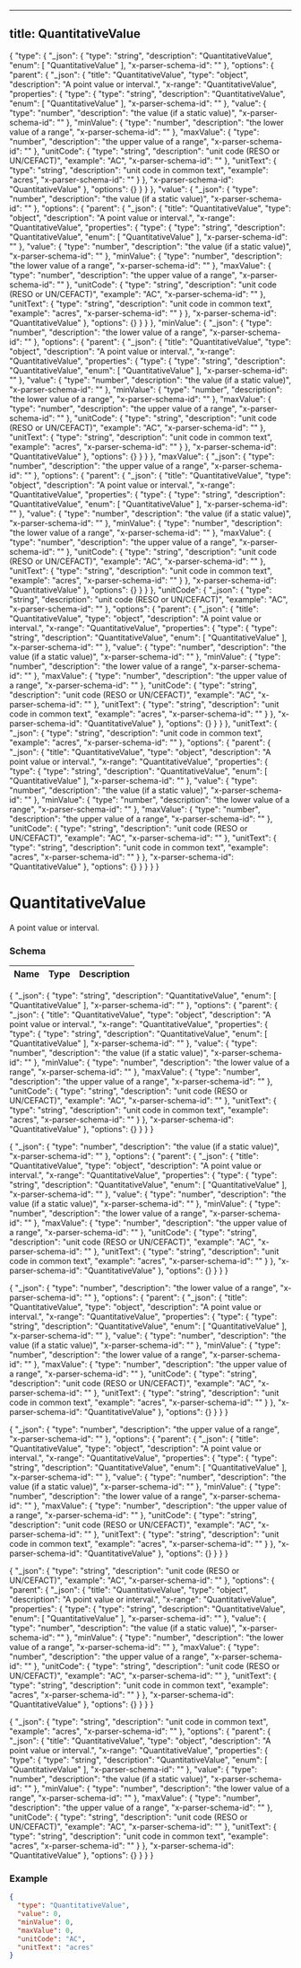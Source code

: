 

---
title: QuantitativeValue
---

{
  "type": {
    "_json": {
      "type": "string",
      "description": "QuantitativeValue",
      "enum": [
        "QuantitativeValue"
      ],
      "x-parser-schema-id": "<anonymous-schema-488>"
    },
    "options": {
      "parent": {
        "_json": {
          "title": "QuantitativeValue",
          "type": "object",
          "description": "A point value or interval.",
          "x-range": "QuantitativeValue",
          "properties": {
            "type": {
              "type": "string",
              "description": "QuantitativeValue",
              "enum": [
                "QuantitativeValue"
              ],
              "x-parser-schema-id": "<anonymous-schema-488>"
            },
            "value": {
              "type": "number",
              "description": "the value (if a static value)",
              "x-parser-schema-id": "<anonymous-schema-489>"
            },
            "minValue": {
              "type": "number",
              "description": "the lower value of a range",
              "x-parser-schema-id": "<anonymous-schema-490>"
            },
            "maxValue": {
              "type": "number",
              "description": "the upper value of a range",
              "x-parser-schema-id": "<anonymous-schema-491>"
            },
            "unitCode": {
              "type": "string",
              "description": "unit code (RESO or UN/CEFACT)",
              "example": "AC",
              "x-parser-schema-id": "<anonymous-schema-492>"
            },
            "unitText": {
              "type": "string",
              "description": "unit code in common text",
              "example": "acres",
              "x-parser-schema-id": "<anonymous-schema-493>"
            }
          },
          "x-parser-schema-id": "QuantitativeValue"
        },
        "options": {}
      }
    }
  },
  "value": {
    "_json": {
      "type": "number",
      "description": "the value (if a static value)",
      "x-parser-schema-id": "<anonymous-schema-489>"
    },
    "options": {
      "parent": {
        "_json": {
          "title": "QuantitativeValue",
          "type": "object",
          "description": "A point value or interval.",
          "x-range": "QuantitativeValue",
          "properties": {
            "type": {
              "type": "string",
              "description": "QuantitativeValue",
              "enum": [
                "QuantitativeValue"
              ],
              "x-parser-schema-id": "<anonymous-schema-488>"
            },
            "value": {
              "type": "number",
              "description": "the value (if a static value)",
              "x-parser-schema-id": "<anonymous-schema-489>"
            },
            "minValue": {
              "type": "number",
              "description": "the lower value of a range",
              "x-parser-schema-id": "<anonymous-schema-490>"
            },
            "maxValue": {
              "type": "number",
              "description": "the upper value of a range",
              "x-parser-schema-id": "<anonymous-schema-491>"
            },
            "unitCode": {
              "type": "string",
              "description": "unit code (RESO or UN/CEFACT)",
              "example": "AC",
              "x-parser-schema-id": "<anonymous-schema-492>"
            },
            "unitText": {
              "type": "string",
              "description": "unit code in common text",
              "example": "acres",
              "x-parser-schema-id": "<anonymous-schema-493>"
            }
          },
          "x-parser-schema-id": "QuantitativeValue"
        },
        "options": {}
      }
    }
  },
  "minValue": {
    "_json": {
      "type": "number",
      "description": "the lower value of a range",
      "x-parser-schema-id": "<anonymous-schema-490>"
    },
    "options": {
      "parent": {
        "_json": {
          "title": "QuantitativeValue",
          "type": "object",
          "description": "A point value or interval.",
          "x-range": "QuantitativeValue",
          "properties": {
            "type": {
              "type": "string",
              "description": "QuantitativeValue",
              "enum": [
                "QuantitativeValue"
              ],
              "x-parser-schema-id": "<anonymous-schema-488>"
            },
            "value": {
              "type": "number",
              "description": "the value (if a static value)",
              "x-parser-schema-id": "<anonymous-schema-489>"
            },
            "minValue": {
              "type": "number",
              "description": "the lower value of a range",
              "x-parser-schema-id": "<anonymous-schema-490>"
            },
            "maxValue": {
              "type": "number",
              "description": "the upper value of a range",
              "x-parser-schema-id": "<anonymous-schema-491>"
            },
            "unitCode": {
              "type": "string",
              "description": "unit code (RESO or UN/CEFACT)",
              "example": "AC",
              "x-parser-schema-id": "<anonymous-schema-492>"
            },
            "unitText": {
              "type": "string",
              "description": "unit code in common text",
              "example": "acres",
              "x-parser-schema-id": "<anonymous-schema-493>"
            }
          },
          "x-parser-schema-id": "QuantitativeValue"
        },
        "options": {}
      }
    }
  },
  "maxValue": {
    "_json": {
      "type": "number",
      "description": "the upper value of a range",
      "x-parser-schema-id": "<anonymous-schema-491>"
    },
    "options": {
      "parent": {
        "_json": {
          "title": "QuantitativeValue",
          "type": "object",
          "description": "A point value or interval.",
          "x-range": "QuantitativeValue",
          "properties": {
            "type": {
              "type": "string",
              "description": "QuantitativeValue",
              "enum": [
                "QuantitativeValue"
              ],
              "x-parser-schema-id": "<anonymous-schema-488>"
            },
            "value": {
              "type": "number",
              "description": "the value (if a static value)",
              "x-parser-schema-id": "<anonymous-schema-489>"
            },
            "minValue": {
              "type": "number",
              "description": "the lower value of a range",
              "x-parser-schema-id": "<anonymous-schema-490>"
            },
            "maxValue": {
              "type": "number",
              "description": "the upper value of a range",
              "x-parser-schema-id": "<anonymous-schema-491>"
            },
            "unitCode": {
              "type": "string",
              "description": "unit code (RESO or UN/CEFACT)",
              "example": "AC",
              "x-parser-schema-id": "<anonymous-schema-492>"
            },
            "unitText": {
              "type": "string",
              "description": "unit code in common text",
              "example": "acres",
              "x-parser-schema-id": "<anonymous-schema-493>"
            }
          },
          "x-parser-schema-id": "QuantitativeValue"
        },
        "options": {}
      }
    }
  },
  "unitCode": {
    "_json": {
      "type": "string",
      "description": "unit code (RESO or UN/CEFACT)",
      "example": "AC",
      "x-parser-schema-id": "<anonymous-schema-492>"
    },
    "options": {
      "parent": {
        "_json": {
          "title": "QuantitativeValue",
          "type": "object",
          "description": "A point value or interval.",
          "x-range": "QuantitativeValue",
          "properties": {
            "type": {
              "type": "string",
              "description": "QuantitativeValue",
              "enum": [
                "QuantitativeValue"
              ],
              "x-parser-schema-id": "<anonymous-schema-488>"
            },
            "value": {
              "type": "number",
              "description": "the value (if a static value)",
              "x-parser-schema-id": "<anonymous-schema-489>"
            },
            "minValue": {
              "type": "number",
              "description": "the lower value of a range",
              "x-parser-schema-id": "<anonymous-schema-490>"
            },
            "maxValue": {
              "type": "number",
              "description": "the upper value of a range",
              "x-parser-schema-id": "<anonymous-schema-491>"
            },
            "unitCode": {
              "type": "string",
              "description": "unit code (RESO or UN/CEFACT)",
              "example": "AC",
              "x-parser-schema-id": "<anonymous-schema-492>"
            },
            "unitText": {
              "type": "string",
              "description": "unit code in common text",
              "example": "acres",
              "x-parser-schema-id": "<anonymous-schema-493>"
            }
          },
          "x-parser-schema-id": "QuantitativeValue"
        },
        "options": {}
      }
    }
  },
  "unitText": {
    "_json": {
      "type": "string",
      "description": "unit code in common text",
      "example": "acres",
      "x-parser-schema-id": "<anonymous-schema-493>"
    },
    "options": {
      "parent": {
        "_json": {
          "title": "QuantitativeValue",
          "type": "object",
          "description": "A point value or interval.",
          "x-range": "QuantitativeValue",
          "properties": {
            "type": {
              "type": "string",
              "description": "QuantitativeValue",
              "enum": [
                "QuantitativeValue"
              ],
              "x-parser-schema-id": "<anonymous-schema-488>"
            },
            "value": {
              "type": "number",
              "description": "the value (if a static value)",
              "x-parser-schema-id": "<anonymous-schema-489>"
            },
            "minValue": {
              "type": "number",
              "description": "the lower value of a range",
              "x-parser-schema-id": "<anonymous-schema-490>"
            },
            "maxValue": {
              "type": "number",
              "description": "the upper value of a range",
              "x-parser-schema-id": "<anonymous-schema-491>"
            },
            "unitCode": {
              "type": "string",
              "description": "unit code (RESO or UN/CEFACT)",
              "example": "AC",
              "x-parser-schema-id": "<anonymous-schema-492>"
            },
            "unitText": {
              "type": "string",
              "description": "unit code in common text",
              "example": "acres",
              "x-parser-schema-id": "<anonymous-schema-493>"
            }
          },
          "x-parser-schema-id": "QuantitativeValue"
        },
        "options": {}
      }
    }
  }
}


# QuantitativeValue

A point value or interval.



### Schema

| Name | Type | Description |
|:-----| :--- | :---------- |

{
  "_json": {
    "type": "string",
    "description": "QuantitativeValue",
    "enum": [
      "QuantitativeValue"
    ],
    "x-parser-schema-id": "<anonymous-schema-488>"
  },
  "options": {
    "parent": {
      "_json": {
        "title": "QuantitativeValue",
        "type": "object",
        "description": "A point value or interval.",
        "x-range": "QuantitativeValue",
        "properties": {
          "type": {
            "type": "string",
            "description": "QuantitativeValue",
            "enum": [
              "QuantitativeValue"
            ],
            "x-parser-schema-id": "<anonymous-schema-488>"
          },
          "value": {
            "type": "number",
            "description": "the value (if a static value)",
            "x-parser-schema-id": "<anonymous-schema-489>"
          },
          "minValue": {
            "type": "number",
            "description": "the lower value of a range",
            "x-parser-schema-id": "<anonymous-schema-490>"
          },
          "maxValue": {
            "type": "number",
            "description": "the upper value of a range",
            "x-parser-schema-id": "<anonymous-schema-491>"
          },
          "unitCode": {
            "type": "string",
            "description": "unit code (RESO or UN/CEFACT)",
            "example": "AC",
            "x-parser-schema-id": "<anonymous-schema-492>"
          },
          "unitText": {
            "type": "string",
            "description": "unit code in common text",
            "example": "acres",
            "x-parser-schema-id": "<anonymous-schema-493>"
          }
        },
        "x-parser-schema-id": "QuantitativeValue"
      },
      "options": {}
    }
  }
}






{
  "_json": {
    "type": "number",
    "description": "the value (if a static value)",
    "x-parser-schema-id": "<anonymous-schema-489>"
  },
  "options": {
    "parent": {
      "_json": {
        "title": "QuantitativeValue",
        "type": "object",
        "description": "A point value or interval.",
        "x-range": "QuantitativeValue",
        "properties": {
          "type": {
            "type": "string",
            "description": "QuantitativeValue",
            "enum": [
              "QuantitativeValue"
            ],
            "x-parser-schema-id": "<anonymous-schema-488>"
          },
          "value": {
            "type": "number",
            "description": "the value (if a static value)",
            "x-parser-schema-id": "<anonymous-schema-489>"
          },
          "minValue": {
            "type": "number",
            "description": "the lower value of a range",
            "x-parser-schema-id": "<anonymous-schema-490>"
          },
          "maxValue": {
            "type": "number",
            "description": "the upper value of a range",
            "x-parser-schema-id": "<anonymous-schema-491>"
          },
          "unitCode": {
            "type": "string",
            "description": "unit code (RESO or UN/CEFACT)",
            "example": "AC",
            "x-parser-schema-id": "<anonymous-schema-492>"
          },
          "unitText": {
            "type": "string",
            "description": "unit code in common text",
            "example": "acres",
            "x-parser-schema-id": "<anonymous-schema-493>"
          }
        },
        "x-parser-schema-id": "QuantitativeValue"
      },
      "options": {}
    }
  }
}






{
  "_json": {
    "type": "number",
    "description": "the lower value of a range",
    "x-parser-schema-id": "<anonymous-schema-490>"
  },
  "options": {
    "parent": {
      "_json": {
        "title": "QuantitativeValue",
        "type": "object",
        "description": "A point value or interval.",
        "x-range": "QuantitativeValue",
        "properties": {
          "type": {
            "type": "string",
            "description": "QuantitativeValue",
            "enum": [
              "QuantitativeValue"
            ],
            "x-parser-schema-id": "<anonymous-schema-488>"
          },
          "value": {
            "type": "number",
            "description": "the value (if a static value)",
            "x-parser-schema-id": "<anonymous-schema-489>"
          },
          "minValue": {
            "type": "number",
            "description": "the lower value of a range",
            "x-parser-schema-id": "<anonymous-schema-490>"
          },
          "maxValue": {
            "type": "number",
            "description": "the upper value of a range",
            "x-parser-schema-id": "<anonymous-schema-491>"
          },
          "unitCode": {
            "type": "string",
            "description": "unit code (RESO or UN/CEFACT)",
            "example": "AC",
            "x-parser-schema-id": "<anonymous-schema-492>"
          },
          "unitText": {
            "type": "string",
            "description": "unit code in common text",
            "example": "acres",
            "x-parser-schema-id": "<anonymous-schema-493>"
          }
        },
        "x-parser-schema-id": "QuantitativeValue"
      },
      "options": {}
    }
  }
}






{
  "_json": {
    "type": "number",
    "description": "the upper value of a range",
    "x-parser-schema-id": "<anonymous-schema-491>"
  },
  "options": {
    "parent": {
      "_json": {
        "title": "QuantitativeValue",
        "type": "object",
        "description": "A point value or interval.",
        "x-range": "QuantitativeValue",
        "properties": {
          "type": {
            "type": "string",
            "description": "QuantitativeValue",
            "enum": [
              "QuantitativeValue"
            ],
            "x-parser-schema-id": "<anonymous-schema-488>"
          },
          "value": {
            "type": "number",
            "description": "the value (if a static value)",
            "x-parser-schema-id": "<anonymous-schema-489>"
          },
          "minValue": {
            "type": "number",
            "description": "the lower value of a range",
            "x-parser-schema-id": "<anonymous-schema-490>"
          },
          "maxValue": {
            "type": "number",
            "description": "the upper value of a range",
            "x-parser-schema-id": "<anonymous-schema-491>"
          },
          "unitCode": {
            "type": "string",
            "description": "unit code (RESO or UN/CEFACT)",
            "example": "AC",
            "x-parser-schema-id": "<anonymous-schema-492>"
          },
          "unitText": {
            "type": "string",
            "description": "unit code in common text",
            "example": "acres",
            "x-parser-schema-id": "<anonymous-schema-493>"
          }
        },
        "x-parser-schema-id": "QuantitativeValue"
      },
      "options": {}
    }
  }
}






{
  "_json": {
    "type": "string",
    "description": "unit code (RESO or UN/CEFACT)",
    "example": "AC",
    "x-parser-schema-id": "<anonymous-schema-492>"
  },
  "options": {
    "parent": {
      "_json": {
        "title": "QuantitativeValue",
        "type": "object",
        "description": "A point value or interval.",
        "x-range": "QuantitativeValue",
        "properties": {
          "type": {
            "type": "string",
            "description": "QuantitativeValue",
            "enum": [
              "QuantitativeValue"
            ],
            "x-parser-schema-id": "<anonymous-schema-488>"
          },
          "value": {
            "type": "number",
            "description": "the value (if a static value)",
            "x-parser-schema-id": "<anonymous-schema-489>"
          },
          "minValue": {
            "type": "number",
            "description": "the lower value of a range",
            "x-parser-schema-id": "<anonymous-schema-490>"
          },
          "maxValue": {
            "type": "number",
            "description": "the upper value of a range",
            "x-parser-schema-id": "<anonymous-schema-491>"
          },
          "unitCode": {
            "type": "string",
            "description": "unit code (RESO or UN/CEFACT)",
            "example": "AC",
            "x-parser-schema-id": "<anonymous-schema-492>"
          },
          "unitText": {
            "type": "string",
            "description": "unit code in common text",
            "example": "acres",
            "x-parser-schema-id": "<anonymous-schema-493>"
          }
        },
        "x-parser-schema-id": "QuantitativeValue"
      },
      "options": {}
    }
  }
}






{
  "_json": {
    "type": "string",
    "description": "unit code in common text",
    "example": "acres",
    "x-parser-schema-id": "<anonymous-schema-493>"
  },
  "options": {
    "parent": {
      "_json": {
        "title": "QuantitativeValue",
        "type": "object",
        "description": "A point value or interval.",
        "x-range": "QuantitativeValue",
        "properties": {
          "type": {
            "type": "string",
            "description": "QuantitativeValue",
            "enum": [
              "QuantitativeValue"
            ],
            "x-parser-schema-id": "<anonymous-schema-488>"
          },
          "value": {
            "type": "number",
            "description": "the value (if a static value)",
            "x-parser-schema-id": "<anonymous-schema-489>"
          },
          "minValue": {
            "type": "number",
            "description": "the lower value of a range",
            "x-parser-schema-id": "<anonymous-schema-490>"
          },
          "maxValue": {
            "type": "number",
            "description": "the upper value of a range",
            "x-parser-schema-id": "<anonymous-schema-491>"
          },
          "unitCode": {
            "type": "string",
            "description": "unit code (RESO or UN/CEFACT)",
            "example": "AC",
            "x-parser-schema-id": "<anonymous-schema-492>"
          },
          "unitText": {
            "type": "string",
            "description": "unit code in common text",
            "example": "acres",
            "x-parser-schema-id": "<anonymous-schema-493>"
          }
        },
        "x-parser-schema-id": "QuantitativeValue"
      },
      "options": {}
    }
  }
}










### Example

```json
{
  "type": "QuantitativeValue",
  "value": 0,
  "minValue": 0,
  "maxValue": 0,
  "unitCode": "AC",
  "unitText": "acres"
}
```

